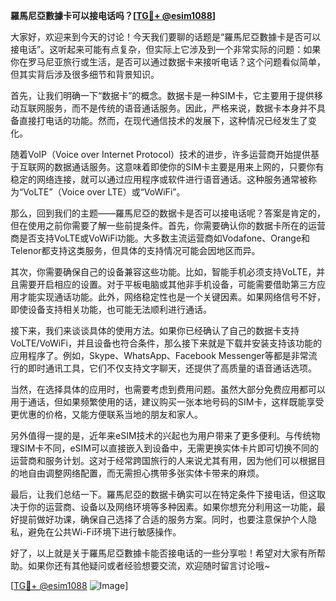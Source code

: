 **羅馬尼亞數據卡可以接电话吗？[[TG💪+ @esim1088](https://t.me/s/esim1088)]**

大家好，欢迎来到今天的讨论！今天我们要聊的话题是“羅馬尼亞數據卡是否可以接电话”。这听起来可能有点复杂，但实际上它涉及到一个非常实际的问题：如果你在罗马尼亚旅行或生活，是否可以通过数据卡来接听电话？这个问题看似简单，但其实背后涉及很多细节和背景知识。

首先，让我们明确一下“数据卡”的概念。数据卡是一种SIM卡，它主要用于提供移动互联网服务，而不是传统的语音通话服务。因此，严格来说，数据卡本身并不具备直接打电话的功能。然而，在现代通信技术的发展下，这种情况已经发生了变化。

随着VoIP（Voice over Internet Protocol）技术的进步，许多运营商开始提供基于互联网的数据通话服务。这意味着即使你的SIM卡主要是用来上网的，只要你有稳定的网络连接，就可以通过应用程序或软件进行语音通话。这种服务通常被称为“VoLTE”（Voice over LTE）或“VoWiFi”。

那么，回到我们的主题——羅馬尼亞的数据卡是否可以接电话呢？答案是肯定的，但在使用之前你需要了解一些前提条件。首先，你需要确认你的数据卡所在的运营商是否支持VoLTE或VoWiFi功能。大多数主流运营商如Vodafone、Orange和Telenor都支持这类服务，但具体的支持情况可能会因地区而异。

其次，你需要确保自己的设备兼容这些功能。比如，智能手机必须支持VoLTE，并且需要开启相应的设置。对于平板电脑或其他非手机设备，可能需要借助第三方应用才能实现通话功能。此外，网络稳定性也是一个关键因素。如果网络信号不好，即使设备支持相关功能，也可能无法顺利进行通话。

接下来，我们来谈谈具体的使用方法。如果你已经确认了自己的数据卡支持VoLTE/VoWiFi，并且设备也符合条件，那么接下来就是下载并安装支持该功能的应用程序了。例如，Skype、WhatsApp、Facebook Messenger等都是非常流行的即时通讯工具，它们不仅支持文字聊天，还提供了高质量的语音通话选项。

当然，在选择具体的应用时，也需要考虑到费用问题。虽然大部分免费应用都可以用于通话，但如果频繁使用的话，建议购买一张本地号码的SIM卡，这样既能享受更优惠的价格，又能方便联系当地的朋友和家人。

另外值得一提的是，近年来eSIM技术的兴起也为用户带来了更多便利。与传统物理SIM卡不同，eSIM可以直接嵌入到设备中，无需更换实体卡片即可切换不同的运营商和服务计划。这对于经常跨国旅行的人来说尤其有用，因为他们可以根据目的地自由调整网络配置，而无需担心携带多张实体卡带来的麻烦。

最后，让我们总结一下。羅馬尼亞的数据卡确实可以在特定条件下接电话，但这取决于你的运营商、设备以及网络环境等多种因素。如果你想充分利用这一功能，最好提前做好功课，确保自己选择了合适的服务方案。同时，也要注意保护个人隐私，避免在公共Wi-Fi环境下进行敏感操作。

好了，以上就是关于羅馬尼亞數據卡能否接电话的一些分享啦！希望对大家有所帮助。如果你还有其他疑问或者经验想要交流，欢迎随时留言讨论哦~ 

[[TG💪+ @esim1088](https://t.me/s/esim1088) ![Image](https://i.postimg.cc/4NQfJmqS/Snipaste-2025-05-13-00-14-12.png)]